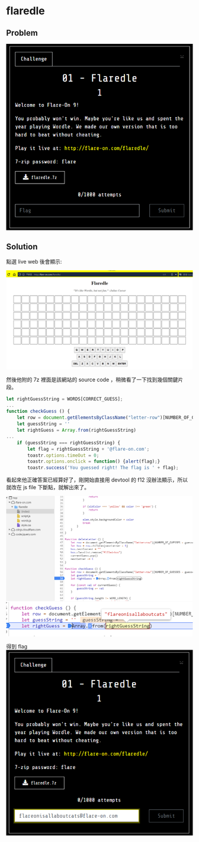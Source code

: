# flaredle

## Problem
![problem](picture/problem.png)  

## Solution

點選 live web 後會顯示:  

![web](picture/web.png)  

然後他附的 7z 裡面是該網站的 source code ，稍微看了一下找到幾個關鍵片段。

```js
let rightGuessString = WORDS[CORRECT_GUESS];
...
function checkGuess () {
    let row = document.getElementsByClassName("letter-row")[NUMBER_OF_GUESSES - guessesRemaining]
    let guessString = ''
    let rightGuess = Array.from(rightGuessString)
...
    if (guessString === rightGuessString) {
		let flag = rightGuessString + '@flare-on.com';
		toastr.options.timeOut = 0;
		toastr.options.onclick = function() {alert(flag);}
        toastr.success('You guessed right! The flag is ' + flag);
```

看起來他正確答案已經算好了，剛開始直接用 devtool 的 f12 沒辦法顯示，所以就改在 js file 下斷點，就解出來了。

![interrupt](picture/interrupt.png)  
![interrupt_answer](picture/interrupt_answer.png)  

得到 flag
![answer](picture/answer.png)  
